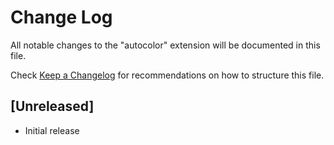 # Change Log

All notable changes to the "autocolor" extension will be documented in this file.

Check [Keep a Changelog](http://keepachangelog.com/) for recommendations on how to structure this file.

## [Unreleased]

- Initial release